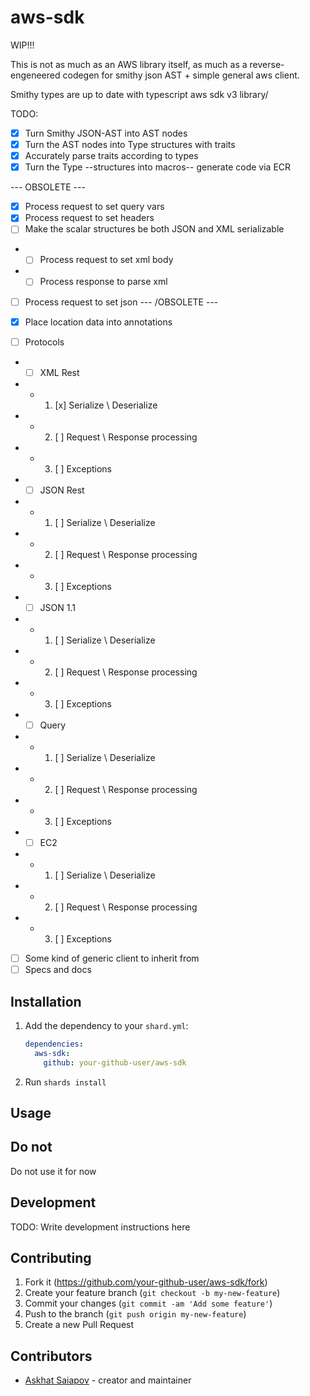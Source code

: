 # aws-sdk

WIP!!!

This is not as much as an AWS library itself, as much as a reverse-engeneered codegen for smithy json AST + simple general aws client.

Smithy types are up to date with typescript aws sdk v3 library/

TODO: 
- [x] Turn Smithy JSON-AST into AST nodes
- [x] Turn the AST nodes into Type structures with traits
- [x] Accurately parse traits according to types
- [x] Turn the Type --structures into macros-- generate code via ECR

--- OBSOLETE ---
- [x] Process request to set query vars
- [x] Process request to set headers
- [ ] Make the scalar structures be both JSON and XML serializable
- - [ ] Process request to set xml body
- - [ ] Process response to parse xml
- [ ] Process request to set json
--- /OBSOLETE --- 

- [x] Place location data into annotations
- [ ] Protocols
- - [ ] XML Rest
- - 1. [x] Serialize \ Deserialize
- - 2. [ ] Request \ Response processing
- - 3. [ ] Exceptions
- - [ ] JSON Rest
- - 1. [ ] Serialize \ Deserialize
- - 2. [ ] Request \ Response processing
- - 3. [ ] Exceptions
- - [ ] JSON 1.1
- - 1. [ ] Serialize \ Deserialize
- - 2. [ ] Request \ Response processing
- - 3. [ ] Exceptions
- - [ ] Query
- - 1. [ ] Serialize \ Deserialize
- - 2. [ ] Request \ Response processing
- - 3. [ ] Exceptions
- - [ ] EC2
- - 1. [ ] Serialize \ Deserialize
- - 2. [ ] Request \ Response processing
- - 3. [ ] Exceptions
- [ ] Some kind of generic client to inherit from
- [ ] Specs and docs

## Installation

1. Add the dependency to your `shard.yml`:

   ```yaml
   dependencies:
     aws-sdk:
       github: your-github-user/aws-sdk
   ```

2. Run `shards install`

## Usage

## Do not

Do not use it for now

## Development

TODO: Write development instructions here

## Contributing

1. Fork it (<https://github.com/your-github-user/aws-sdk/fork>)
2. Create your feature branch (`git checkout -b my-new-feature`)
3. Commit your changes (`git commit -am 'Add some feature'`)
4. Push to the branch (`git push origin my-new-feature`)
5. Create a new Pull Request

## Contributors

- [Askhat Saiapov](https://github.com/your-github-user) - creator and maintainer
